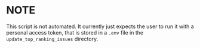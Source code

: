 # NOTE

This script is not automated.  It currently just expects the user to run it with
a personal access token, that is stored in a `.env` file in the
`update_top_ranking_issues` directory.
